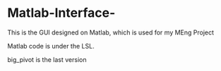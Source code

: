 # Matlab-Interface-
This is the GUI designed on Matlab, which is used for my MEng Project 

Matlab code is under the LSL.

big_pivot is the last version
